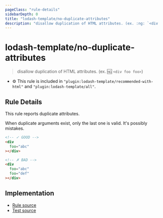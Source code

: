 ```yaml
---
pageClass: "rule-details"
sidebarDepth: 0
title: "lodash-template/no-duplicate-attributes"
description: "disallow duplication of HTML attributes. (ex. :ng: `<div foo foo>`)"
---
```

# lodash-template/no-duplicate-attributes
> disallow duplication of HTML attributes. (ex. :ng: `<div foo foo>`)

- :gear: This rule is included in `"plugin:lodash-template/recommended-with-html"` and `"plugin:lodash-template/all"`.

## Rule Details

This rule reports duplicate attributes.

When duplicate arguments exist, only the last one is valid.
It's possibly mistakes.

<eslint-code-block :rules="{'lodash-template/no-duplicate-attributes': ['error']}">

```html
<!-- ✓ GOOD -->
<div
  foo="abc"
></div>

<!-- ✗ BAD -->
<div
  foo="abc"
  foo="def"
></div>
```

</eslint-code-block>

## Implementation

- [Rule source](https://github.com/ota-meshi/eslint-plugin-lodash-template/blob/master/lib/rules/no-duplicate-attributes.js)
- [Test source](https://github.com/ota-meshi/eslint-plugin-lodash-template/blob/master/tests/lib/rules/no-duplicate-attributes.js)
